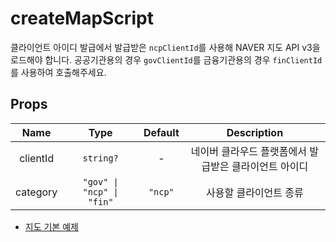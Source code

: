 # createMapScript

클라이언트 아이디 발급에서 발급받은 `ncpClientId`를 사용해 NAVER 지도 API v3을 로드해야 합니다. 공공기관용의 경우 `govClientId`를 금융기관용의 경우 `finClientId`를 사용하여 호출해주세요.


## Props

| Name        |      Type      |  Default | Description |
| :-----------: | :-----------: | :-----------: | :-----------: |
| clientId      | `string?`                    | -      | 네이버 클라우드 플랫폼에서 발급받은 클라이언트 아이디 |
| category      |   `"gov" \| "ncp" \| "fin"`    |   `"ncp"`  | 사용할 클라이언트 종류 |


- [지도 기본 예제](/guide/tutorial-1-map-simple)